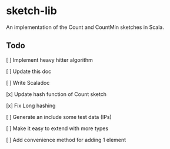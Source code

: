 # sketch-lib
An implementation of the Count and CountMin sketches in Scala.

## Todo
[ ] Implement heavy hitter algorithm

[ ] Update this doc

[ ] Write Scaladoc

[x] Update hash function of Count sketch

[x] Fix Long hashing

[ ] Generate an include some test data (IPs)

[ ] Make it easy to extend with more types

[ ] Add convenience method for adding 1 element